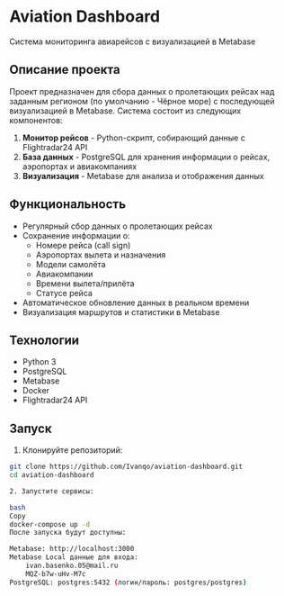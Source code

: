 # Aviation Dashboard

Система мониторинга авиарейсов с визуализацией в Metabase

## Описание проекта

Проект предназначен для сбора данных о пролетающих рейсах над заданным регионом (по умолчанию - Чёрное море) с последующей визуализацией в Metabase. Система состоит из следующих компонентов:

1. **Монитор рейсов** - Python-скрипт, собирающий данные с Flightradar24 API
2. **База данных** - PostgreSQL для хранения информации о рейсах, аэропортах и авиакомпаниях
3. **Визуализация** - Metabase для анализа и отображения данных

## Функциональность

- Регулярный сбор данных о пролетающих рейсах
- Сохранение информации о:
  - Номере рейса (call sign)
  - Аэропортах вылета и назначения
  - Модели самолёта
  - Авиакомпании
  - Времени вылета/прилёта
  - Статусе рейса
- Автоматическое обновление данных в реальном времени
- Визуализация маршрутов и статистики в Metabase

## Технологии

- Python 3
- PostgreSQL
- Metabase
- Docker
- Flightradar24 API

## Запуск

1. Клонируйте репозиторий:
```bash
git clone https://github.com/Ivanqo/aviation-dashboard.git
cd aviation-dashboard

2. Запустите сервисы:

bash
Copy
docker-compose up -d
После запуска будут доступны:

Metabase: http://localhost:3000
Metabase Local данные для входа:
    ivan.basenko.05@mail.ru
    MQZ-b7w-uHv-M7c
PostgreSQL: postgres:5432 (логин/пароль: postgres/postgres)